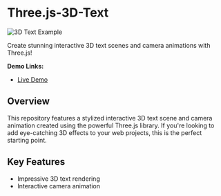 # Three.js-3D-Text

![3D Text Example](https://github.com/Imagineer99/Three.js-3D-Text/assets/130007945/c926f184-3233-4a54-81c1-34912a355bbf)


Create stunning interactive 3D text scenes and camera animations with Three.js!

**Demo Links:**
- [Live Demo](https://ls3wfs.csb.app/)


## Overview

This repository features a stylized interactive 3D text scene and camera animation created using the powerful Three.js library. If you're looking to add eye-catching 3D effects to your web projects, this is the perfect starting point.

## Key Features

- Impressive 3D text rendering
- Interactive camera animation


